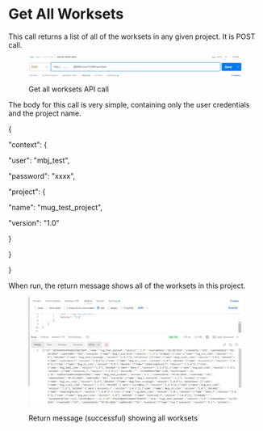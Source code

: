 # Get All Worksets

This call returns a list of all of the worksets in any given project.  It is POST call.

&#x20;

<figure><img src="../../../../../.gitbook/assets/image (66).png" alt=""><figcaption><p>Get all worksets API call</p></figcaption></figure>

&#x20;The body for this call is very simple, containing only the user credentials and the project name.

&#x20;

{

&#x20;         "context": {

&#x20;                   "user": "mbj\_test",

&#x20;                   "password": "xxxx",

&#x20;                   "project": {

&#x20;                             "name": "mug\_test\_project",

&#x20;                             "version": "1.0"

&#x20;                   }

&#x20;         }

}

&#x20;

When run, the return message shows all of the worksets in this project.

&#x20;

<figure><img src="../../../../../.gitbook/assets/image (67).png" alt=""><figcaption><p>Return message (successful) showing all worksets</p></figcaption></figure>
